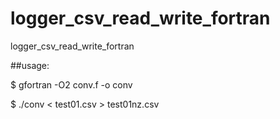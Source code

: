 # logger_csv_read_write_fortran
logger_csv_read_write_fortran

##usage:

$ gfortran -O2 conv.f -o conv

$ ./conv < test01.csv > test01nz.csv
